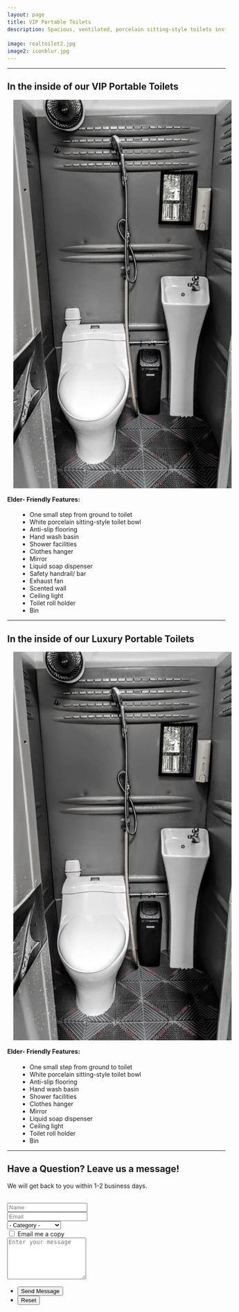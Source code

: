 ```yaml
---
layout: page
title: VIP Portable Toilets
description: Spacious, ventilated, porcelain sitting-style toilets installed with elderly-friendly features. 

image: realtoilet2.jpg
image2: iconblur.jpg
---
```


<section>
<hr />
<h2><b>In the inside of our </b>VIP Portable Toilets</h2>
<div class="box alt">
	<div class="row uniform 50%">
		<div class="6u"><span class="image fit" style="padding: 1em"><img src="assets/images/realtoilet1.jpg" alt="" /></span></div>
		<div class="6u">
		<h4 style="margin-top: 1em">Elder- Friendly Features:</h4>
		<ul>
			<li style="margin-left: 2em">One small step from ground to toilet</li>
			<li style="margin-left: 2em">White porcelain sitting-style toilet bowl</li>
			<li style="margin-left: 2em">Anti-slip flooring</li>
			<li style="margin-left: 2em">Hand wash basin</li>
			<li style="margin-left: 2em">Shower facilities</li>
			<li style="margin-left: 2em">Clothes hanger</li>
			<li style="margin-left: 2em">Mirror</li>
			<li style="margin-left: 2em">Liquid soap dispenser</li>
			<li style="margin-left: 2em">Safety handrail/ bar</li>
			<li style="margin-left: 2em">Exhaust fan</li>
			<li style="margin-left: 2em">Scented wall</li>
			<li style="margin-left: 2em">Ceiling light</li>
			<li style="margin-left: 2em">Toilet roll holder</li>
			<li style="margin-left: 2em">Bin</li>
		</ul>
		</div>
	</div>
</div>
<hr />
<h2><b>In the inside of our </b>Luxury Portable Toilets</h2>
<div class="box alt">
	<div class="row uniform 50%">
		<div class="6u"><span class="image fit" style="padding: 1em"><img src="assets/images/realtoilet1.jpg" alt="" /></span></div>
		<div class="6u">
		<h4 style="margin-top: 1em">Elder- Friendly Features:</h4>
		<ul>
			<li style="margin-left: 2em">One small step from ground to toilet</li>
			<li style="margin-left: 2em">White porcelain sitting-style toilet bowl</li>
			<li style="margin-left: 2em">Anti-slip flooring</li>
			<li style="margin-left: 2em">Hand wash basin</li>
			<li style="margin-left: 2em">Shower facilities</li>
			<li style="margin-left: 2em">Clothes hanger</li>
			<li style="margin-left: 2em">Mirror</li>
			<li style="margin-left: 2em">Liquid soap dispenser</li>
			<li style="margin-left: 2em">Ceiling light</li>
			<li style="margin-left: 2em">Toilet roll holder</li>
			<li style="margin-left: 2em">Bin</li>
		</ul>
		</div>
	</div>
</div>
<hr/>
</section>

<section>
	<h2><b>Have a Question? </b>Leave us a message!</h2>
	<p> We will get back to you within 1-2 business days.</p>
	<br/>
	<form method="post" action="#">
		<div class="row uniform">
			<div class="6u 12u$(xsmall)">
				<input type="text" name="demo-name" id="demo-name" value="" placeholder="Name" />
			</div>
			<div class="6u$ 12u$(xsmall)">
				<input type="email" name="demo-email" id="demo-email" value="" placeholder="Email" />
			</div>
			<div class="12u$">
				<div class="select-wrapper">
					<select name="demo-category" id="demo-category">
						<option value="">- Category -</option>
						<option value="1">Toilets</option>
						<option value="2">Fridge</option>
						<option value="3">Other Services</option>
						<option value="4">General Inquiries</option>
					</select>
				</div>
			</div>
			<div class="6u 12u$(small)">
				<input type="checkbox" id="demo-copy" name="demo-copy">
				<label for="demo-copy">Email me a copy</label>
			</div>
			<div class="12u$">
				<textarea name="demo-message" id="demo-message" placeholder="Enter your message" rows="6"></textarea>
			</div>
			<div class="12u$">
				<ul class="actions">
					<li><input type="submit" value="Send Message" class="special" /></li>
					<li><input type="reset" value="Reset" /></li>
				</ul>
			</div>
		</div>
	</form>
</section>


